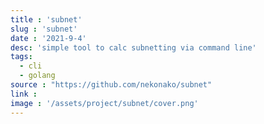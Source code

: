 ```yaml
---
title : 'subnet'
slug : 'subnet'
date : '2021-9-4'
desc: 'simple tool to calc subnetting via command line'
tags:
  - cli
  - golang
source : "https://github.com/nekonako/subnet"
link :
image : '/assets/project/subnet/cover.png'
---
```

